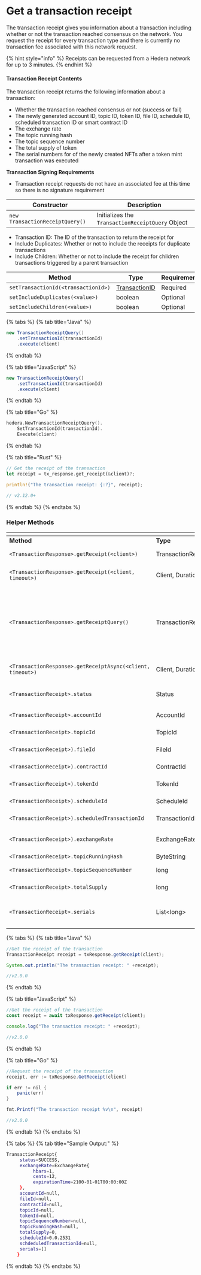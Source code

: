 # Get a transaction receipt

The transaction receipt gives you information about a transaction including whether or not the transaction reached consensus on the network. You request the receipt for every transaction type and there is currently no transaction fee associated with this network request.

{% hint style="info" %}
Receipts can be requested from a Hedera network for up to 3 minutes.
{% endhint %}

#### Transaction Receipt Contents

The transaction receipt returns the following information about a transaction:

* Whether the transaction reached consensus or not (success or fail)
* The newly generated account ID, topic ID, token ID, file ID, schedule ID, scheduled transaction ID or smart contract ID
* The exchange rate
* The topic running hash
* The topic sequence number
* The total supply of token
* The serial numbers for of the newly created NFTs after a token mint transaction was executed

**Transaction Signing Requirements**

* Transaction receipt requests do not have an associated fee at this time so there is no signature requirement

| **Constructor**                 | **Description**                                  |
| ------------------------------- | ------------------------------------------------ |
| `new TransactionReceiptQuery()` | Initializes the `TransactionReceiptQuery` Object |

* Transaction ID: The ID of the transaction to return the receipt for
* Include Duplicates: Whether or not to include the receipts for duplicate transactions
* Include Children: Whether or not to include the receipt for children transactions triggered by a parent transaction

<table><thead><tr><th width="390">Method</th><th width="138.33333333333331">Type</th><th>Requirement</th></tr></thead><tbody><tr><td><code>setTransactionId(&#x3C;transactionId>)</code></td><td><a href="transaction-id.md">TransactionID</a></td><td>Required</td></tr><tr><td><code>setIncludeDuplicates(&#x3C;value>)</code></td><td>boolean</td><td>Optional</td></tr><tr><td><code>setIncludeChildren(&#x3C;value>)</code></td><td>boolean</td><td>Optional</td></tr></tbody></table>

{% tabs %}
{% tab title="Java" %}
```java
new TransactionReceiptQuery()
    .setTransactionId(transactionId)
    .execute(client)
```
{% endtab %}

{% tab title="JavaScript" %}
```javascript
new TransactionReceiptQuery()
    .setTransactionId(transactionId)
    .execute(client)
```
{% endtab %}

{% tab title="Go" %}
```go
hedera.NewTransactionReceiptQuery().
    SetTransactionId(transactionId).
    Execute(client)
```
{% endtab %}

{% tab title="Rust" %}
```rust
// Get the receipt of the transaction
let receipt = tx_response.get_receipt(&client)?;

println!("The transaction receipt: {:?}", receipt);

// v2.12.0+
```
{% endtab %}
{% endtabs %}

### Helper Methods

<table data-header-hidden><thead><tr><th width="337"></th><th width="188.33333333333331"></th><th></th></tr></thead><tbody><tr><td><strong>Method</strong></td><td><strong>Type</strong></td><td><strong>Description</strong></td></tr><tr><td><code>&#x3C;TransactionResponse>.getReceipt(&#x3C;client>)</code></td><td>TransactionReceipt</td><td>Returns the receipt of a transaction</td></tr><tr><td><code>&#x3C;TransactionResponse>.getReceipt(&#x3C;client, timeout>)</code></td><td>Client, Duration</td><td>Request the receipt from the network for this duration</td></tr><tr><td><code>&#x3C;TransactionResponse>.getReceiptQuery()</code></td><td>TransactionReceiptQuery</td><td>Returns the TransactionReceiptQuery response for a transaction. This will not error on bad status like <code>RECEIPT_NOT_FOUND</code> and will return information about a failed transaction if necessary.</td></tr><tr><td><code>&#x3C;TransactionResponse>.getReceiptAsync(&#x3C;client, timeout>)</code></td><td>Client, Duration</td><td>Request receipt asynchronously for the provided duration</td></tr><tr><td><code>&#x3C;TransactionReceipt>.status</code></td><td>Status</td><td>Whether the transaction reached consensus or not</td></tr><tr><td><code>&#x3C;TransactionReceipt>.accountId</code></td><td>AccountId</td><td>The newly generated account ID</td></tr><tr><td><code>&#x3C;TransactionReceipt>.topicId</code></td><td>TopicId</td><td>The newly generated topic ID</td></tr><tr><td><code>&#x3C;TransactionReceipt>).fileId</code></td><td>FileId</td><td>The newly generated file ID</td></tr><tr><td><code>&#x3C;TransactionReceipt>).contractId</code></td><td>ContractId</td><td>The newly generated contract ID</td></tr><tr><td><code>&#x3C;TransactionReceipt>).tokenId</code></td><td>TokenId</td><td>The newly generated token ID</td></tr><tr><td><code>&#x3C;TransactionReceipt>).scheduleId</code></td><td>ScheduleId</td><td>The newly generated schedule ID</td></tr><tr><td><code>&#x3C;TransactionReceipt>).scheduledTransactionId</code></td><td>TransactionId</td><td>The generated scheduled transaction ID</td></tr><tr><td><code>&#x3C;TransactionReceipt>).exchangeRate</code></td><td>ExchangeRate</td><td>The exchange rate in hbar, cents, and expiration time</td></tr><tr><td><code>&#x3C;TransactionReceipt>.topicRunningHash</code></td><td>ByteString</td><td>The topic running hash</td></tr><tr><td><code>&#x3C;TransactionReceipt>.topicSequenceNumber</code></td><td>long</td><td>The topic sequence number</td></tr><tr><td><code>&#x3C;TransactionReceipt>.totalSupply</code></td><td>long</td><td>The total supply of a token</td></tr><tr><td><code>&#x3C;TransactionReceipt>.serials</code></td><td>List&#x3C;long></td><td>The list of newly created serial numbers upon execution of a token mint transaction.</td></tr></tbody></table>

{% tabs %}
{% tab title="Java" %}
```java
//Get the receipt of the transaction
TransactionReceipt receipt = txResponse.getReceipt(client);

System.out.println("The transaction receipt: " +receipt);

//v2.0.0
```
{% endtab %}

{% tab title="JavaScript" %}
```javascript
//Get the receipt of the transaction
const receipt = await txResponse.getReceipt(client);

console.log("The transaction receipt: " +receipt);

//v2.0.0
```
{% endtab %}

{% tab title="Go" %}
```java
//Request the receipt of the transaction
receipt, err := txResponse.GetReceipt(client)

if err != nil {
    panic(err)
}

fmt.Printf("The transaction receipt %v\n", receipt)

//v2.0.0
```
{% endtab %}
{% endtabs %}

{% tabs %}
{% tab title="Sample Output:" %}
```bash
TransactionReceipt{
     status=SUCCESS,
     exchangeRate=ExchangeRate{
          hbars=1,
          cents=12, 
          expirationTime=2100-01-01T00:00:00Z
     }, 
     accountId=null,
     fileId=null, 
     contractId=null, 
     topicId=null, 
     tokenId=null, 
     topicSequenceNumber=null, 
     topicRunningHash=null, 
     totalSupply=0, 
     scheduleId=0.0.2531
     schdeduledTransactionId=null,
     serials=[]
    }
```
{% endtab %}
{% endtabs %}
